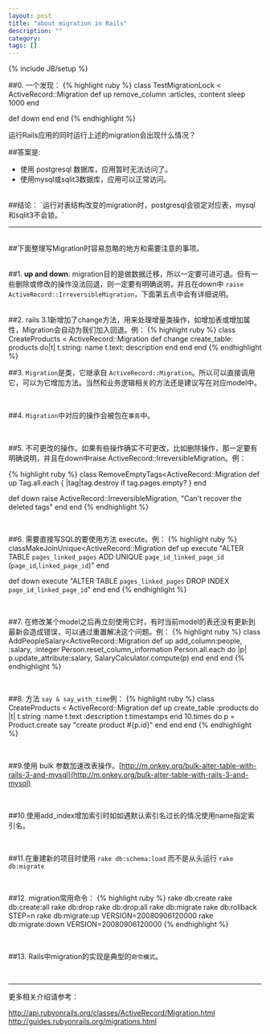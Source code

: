 ```yaml
---
layout: post
title: "about migration in Rails"
description: ""
category: 
tags: []
---
```

{% include JB/setup %}


##0. 一个发现：
{% highlight ruby %}
class TestMigrationLock < ActiveRecord::Migration
  def up
    remove_column :articles, :content
    sleep 1000
  end

  def down
  end
end
{% endhighlight %}

运行Rails应用的同时运行上述的migration会出现什么情况？

##答案是:
- 使用 postgresql 数据库，应用暂时无法访问了。
- 使用mysql或sqlit3数据库，应用可以正常访问。


<br>
##结论：
`运行对表结构改变的migration时，postgresql会锁定对应表，mysql和sqlit3不会锁。`

<br>

***

<br>
##下面整理写Migration时容易忽略的地方和需要注意的事项。
<br>
<br>

##1. **up and down**: migration目的是做数据迁移，所以一定要可进可退。但有一些删除或修改的操作没法回退，则一定要有明确说明，并且在down中 `raise ActiveRecord::IrreversibleMigration`，下面第五点中会有详细说明。

<br>
##2. rails 3.1新增加了change方法，用来处理增量类操作，如增加表或增加属性，Migration会自动为我们加入回退。例：
{% highlight ruby %}
class CreateProducts < ActiveRecord::Migration
  def change
    create_table: products do|t|
      t.string: name
      t.text: description
    end
  end
end
{% endhighlight %}

<br>

##3. `Migration`是类，它继承自 `ActiveRecord::Migration`。所以可以直接调用它，可以为它增加方法。当然和业务逻辑相关的方法还是建议写在对应model中。

<br>

##4. `Migration`中对应的操作会被包在`事务`中。

<br>

##5. 不可更改的操作。如果有些操作确实不可更改，比如删除操作，那一定要有明确说明，并且在down中raise ActiveRecord::IrreversibleMigration。例：

{% highlight ruby %}
class RemoveEmptyTags<ActiveRecord::Migration
  def up
    Tag.all.each { |tag|tag.destroy if tag.pages.empty? }
  end

  def down
    raise ActiveRecord::IrreversibleMigration, "Can't recover the deleted tags"
  end
end
{% endhighlight %}

<br>

##6. 需要直接写SQL的要使用方法 execute。例：
{% highlight ruby %}
classMakeJoinUnique<ActiveRecord::Migration
  def up
    execute "ALTER TABLE `pages_linked_pages` ADD UNIQUE `page_id_linked_page_id` (`page_id`,`linked_page_id`)"
  end

  def down
    execute "ALTER TABLE `pages_linked_pages` DROP INDEX `page_id_linked_page_id`"
  end
end
{% endhighlight %}

<br>

##7. 在修改某个model之后再立刻使用它时，有时当前model的表还没有更新到最新会造成错误，可以通过重置解决这个问题。例：
{% highlight ruby %}
class AddPeopleSalary<ActiveRecord::Migration
  def up
    add_column:people, :salary, :integer
    Person.reset_column_information
    Person.all.each do |p|
      p.update_attribute:salary, SalaryCalculator.compute(p)
    end
  end
end
{% endhighlight %}

<br>

##8. 方法 `say & say_with_time`例：
{% highlight ruby %}
class CreateProducts < ActiveRecord::Migration
  def up
    create_table :products do |t|
        t.string :name
        t.text :description
        t.timestamps
    end
    10.times do
      p = Product.create
      say "create product #{p.id}"
    end
  end
end
{% endhighlight %}

<br>

##9.使用 bulk 参数加速改表操作。[http://m.onkey.org/bulk-alter-table-with-rails-3-and-mysql](http://m.onkey.org/bulk-alter-table-with-rails-3-and-mysql)

<br>

##10.使用add_index增加索引时如如遇默认索引名过长的情况使用name指定索引名。

<br>

##11.在重建新的项目时使用 `rake db:schema:load` 而不是从头运行 `rake db:migrate`

<br>

##12. migration常用命令：
{% highlight ruby %}
   rake db:create
   rake db:create:all
   rake db:drop
   rake db:drop:all
   rake db:migrate
   rake db:rollback STEP=n
   rake db:migrate:up VERSION=20080906120000
   rake db:migrate:down VERSION=20080906120000
{% endhighlight %}

<br>

##13. Rails中migration的实现是典型的`命令模式`。

<br>

***

更多相关介绍请参考：

http://api.rubyonrails.org/classes/ActiveRecord/Migration.html
http://guides.rubyonrails.org/migrations.html